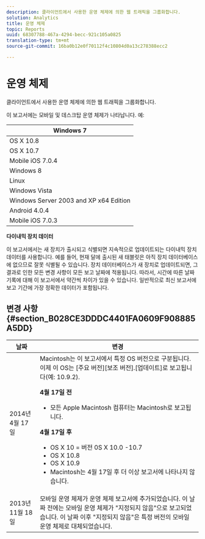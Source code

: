 ```yaml
---
description: 클라이언트에서 사용한 운영 체제에 의한 웹 트래픽을 그룹화합니다.
solution: Analytics
title: 운영 체제
topic: Reports
uuid: 68307788-467a-4294-becc-921c105a0825
translation-type: tm+mt
source-git-commit: 16ba0b12e0f70112f4c10804d0a13c278388ecc2

---
```



# 운영 체제

클라이언트에서 사용한 운영 체제에 의한 웹 트래픽을 그룹화합니다.

이 보고서에는 모바일 및 데스크탑 운영 체제가 나타납니다. 예:

| Windows 7 |
|---|
| OS X 10.8 |
| OS X 10.7 |
| Mobile iOS 7.0.4 |
| Windows 8 |
| Linux |
| Windows Vista |
| Windows Server 2003 and XP x64 Edition |
| Android 4.0.4 |
| Mobile iOS 7.0.3 |

**다이내믹 장치 데이터**

이 보고서에서는 새 장치가 출시되고 식별되면 지속적으로 업데이트되는 다이내믹 장치 데이터를 사용합니다. 예를 들어, 현재 달에 출시된 새 태블릿은 아직 장치 데이터베이스에 없으므로 잘못 식별될 수 있습니다. 장치 데이터베이스가 새 장치로 업데이트되면, 그 결과로 인한 모든 변경 사항이 모든 보고 날짜에 적용됩니다. 따라서, 시간에 따른 날짜 기록에 대해 이 보고서에서 약간씩 차이가 있을 수 있습니다. 일반적으로 최신 보고서에 보고 기간에 가장 정확한 데이터가 포함됩니다.

## 변경 사항 {#section_B028CE3DDDC4401FA0609F908885A5DD}

<table id="table_82084301B1044103BB3B293595BC86BD"> 
 <thead> 
  <tr> 
   <th colname="col1" class="entry"> 날짜 </th> 
   <th colname="col2" class="entry"> 변경 </th> 
  </tr>
 </thead>
 <tbody> 
  <tr> 
   <td colname="col1"> 2014년 4월 17일 </td> 
   <td colname="col2">Macintosh는 이 보고서에서 특정 OS 버전으로 구분됩니다. 이제 이 OS는 [주요 버전][보조 버전].[업데이트]로 보고됩니다(예: 10.9.2). <p><b>4월 17일 전</b> </p> 
    <ul id="ul_57A2173601624E959562A1CE6414184D"> 
     <li id="li_46B45295792B48B2A2EAA54533BE7C7B">모든 Apple Macintosh 컴퓨터는 Macintosh로 보고됩니다. </li> 
    </ul> <p><b>4월 17일 후</b> </p> 
    <ul id="ul_E3C8E90AE6F84D509DE4288ECFF18D8C"> 
     <li id="li_9F5217DA906E49298551D153628D6AB1">OS X 10 = 버전 0S X 10.0 -10.7 </li> 
     <li id="li_BCDAE2E90CC14B77A5C17EFA60678382">OS X 10.8 </li> 
     <li id="li_8765C05D409B4AABB9860AE419EE4369">OS X 10.9 </li> 
     <li id="li_09050B76DD9C4F639F83A97E85B16211">Macintosh는 4월 17일 후 더 이상 보고서에 나타나지 않습니다. </li> 
    </ul> </td> 
  </tr> 
  <tr> 
   <td colname="col1"> 2013년 11월 18일 </td> 
   <td colname="col2"> 모바일 운영 체제가 운영 체제 보고서에 추가되었습니다. 이 날짜 전에는 모바일 운영 체제가 "지정되지 않음"으로 보고되었습니다. 이 날짜 이후 "지정되지 않음"은 특정 버전의 모바일 운영 체제로 대체되었습니다. </td> 
  </tr> 
 </tbody> 
</table>

